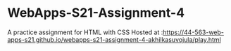 # WebApps-S21-Assignment-4
A practice assignment for HTML with CSS
Hosted at :<https://44-563-web-apps-s21.github.io/webapps-s21-assignment-4-akhilkasuvojula/play.html>
